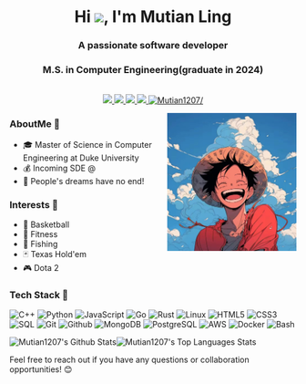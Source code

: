 
<h1 align="center">Hi <img src="https://raw.githubusercontent.com/iampavangandhi/iampavangandhi/master/gifs/Hi.gif" width="30px">, I'm Mutian Ling</h1>


<h3 align="center">A passionate software developer</h3>
<h3 align="center">M.S. in Computer Engineering(graduate in 2024)</h3>

 <p align="center"><br/>

  <a href="https://www.linkedin.com/in/mutian-ling/">
    <img src="https://img.shields.io/badge/LinkedIn-blue?style=flat&logo=linkedin&labelColor=blue">
  </a>
  
  <a href="https://discordapp.com/users/muuuuuutian">
    <img src="https://img.shields.io/badge/Discord-7289DA?style=flat&logo=discord&logoColor=white">
  </a>
  
  <a href="http://mutian-ling.net">
    <img src="https://img.shields.io/badge/Website-Visit-orange?style=flat&logo=google-chrome&logoColor=white">
  </a>
  
  <a href="mailto:ml646@duke.edu">
    <img src="https://img.shields.io/badge/Email-Contact-red?style=flat&logo=gmail&logoColor=white">
  </a>
  <a href="https://github.com/Mutian1207"> <img src=https://komarev.com/ghpvc/?username=Mutian1207 alt=Mutian1207/></a>
</p>



<img width="45%" align="right" alt="Github Image" src="bg.jpeg" />

### AboutMe 🌟

- 🎓 Master of Science in Computer Engineering at Duke University
- 💰 Incoming SDE @
- 🌟 People's dreams have no end!



### Interests 🌟

- 🏀 Basketball
- 💪 Fitness
- 🎣 Fishing
- 🃏 Texas Hold'em
- 🎮 Dota 2

### Tech Stack 🌟

![C++](https://img.shields.io/badge/-C++-000000?style=flat&logo=c%2B%2B)
![Python](https://img.shields.io/badge/-Python-000000?style=flat&logo=python)
![JavaScript](https://img.shields.io/badge/-JavaScript-000000?style=flat&logo=javascript)
![Go](https://img.shields.io/badge/-Go-000000?style=flat&logo=go)
![Rust](https://img.shields.io/badge/-Rust-000000?style=flat&logo=rust)
![Linux](https://img.shields.io/badge/-Linux-000000?style=flat&logo=linux)
![HTML5](https://img.shields.io/badge/-HTML5-000000?style=flat&logo=html5)
![CSS3](https://img.shields.io/badge/-CSS-000000?style=flat&logo=css3)
![SQL](https://img.shields.io/badge/-SQL-000000?style=flat&logo=mysql)
![Git](https://img.shields.io/badge/-Git-000000?style=flat&logo=git)
![Github](https://img.shields.io/badge/-Github-000000?style=flat&logo=github)
![MongoDB](https://img.shields.io/badge/-MongoDB-000000?style=flat&logo=mongodb)
![PostgreSQL](https://img.shields.io/badge/-PostgreSQL-000000?style=flat&logo=postgresql)
![AWS](https://img.shields.io/badge/-AWS-000000?style=flat&logo=amazon-aws)
![Docker](https://img.shields.io/badge/-Docker-000000?style=flat&logo=docker)
![Bash](https://img.shields.io/badge/-Bash-000000?style=flat&logo=gnu-bash)


<img width="60%" alt="Mutian1207's Github Stats" src="https://github-readme-stats.vercel.app/api?username=Mutian1207&hide=stars&show_icons=true&hide_border=true&theme=cobalt" width="500"/><img width="39.7%" alt="Mutian1207's Top Languages Stats" src="https://github-readme-stats.vercel.app/api/top-langs/?username=Mutian1207&hide=smalltalk&theme=cobalt&layout=compact&hide_border=true" width="500"/>


Feel free to reach out if you have any questions or collaboration opportunities! 😊
